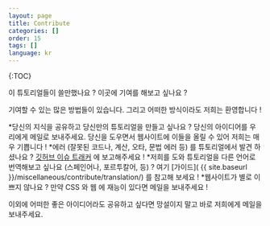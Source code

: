 ```yaml
---
layout: page
title: Contribute
categories: []
order: 15
tags: []
language: kr
---
```

{:TOC}

이 튜토리얼들이 쓸만했나요 ?
이곳에 기여를 해보고 싶나요 ?

기여할 수 있는 많은 방법들이 있습니다. 그리고 어떠한 방식이라도 저희는 환영합니다 !

*당신의 지식을 공유하고 당신만의 튜토리얼을 만들고 싶나요 ? 당신의 아이디어를 우리에게 메일로 보내주세요. 당신을 도우면서 웹사이트에 이들을 올릴 수 있어 저희는 매우 기쁩니다 !
*에러 (잘못된 코드나, 계산, 오타, 문법 에러 등) 를 튜토리얼에서 발견 하셨나요 ? [깃허브 이슈 트래커](https://github.com/opengl-tutorials/ogl) 에 보고해주세요 !
*저희를 도와 튜토리얼을 다른 언어로 번역해보고 싶나요 (스페인어나, 포르투칼어, 등) ? 여기 [가이드]( {{ site.baseurl }}/miscellaneous/contribute/translation/) 를 참고해 보세요 !
*웹사이트가 별로 이쁘지 않나요 ? 만약 CSS 와 웹 에 재능이 있다면 메일을 보내주세요 !

이외에 어떠한 좋은 아이디어라도 공유하고 싶다면 망설이지 말고 바로 저희에게 메일을 보내주세요.
